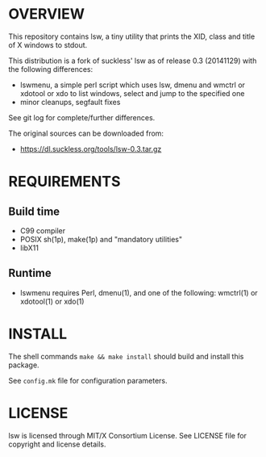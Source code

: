 OVERVIEW
========

This repository contains lsw, a tiny utility that prints the XID,
class and title of X windows to stdout.

This distribution is a fork of suckless' lsw as of release 0.3
(20141129) with the following differences:
  * lswmenu, a simple perl script which uses lsw, dmenu and wmctrl or
    xdotool or xdo to list windows, select and jump to the specified
    one
  * minor cleanups, segfault fixes

See git log for complete/further differences.

The original sources can be downloaded from:
  * https://dl.suckless.org/tools/lsw-0.3.tar.gz


REQUIREMENTS
============

Build time
----------
  * C99 compiler
  * POSIX sh(1p), make(1p) and "mandatory utilities"
  * libX11

Runtime
-------
  * lswmenu requires Perl, dmenu(1), and one of the following:
    wmctrl(1) or xdotool(1) or xdo(1)


INSTALL
=======

The shell commands `make && make install` should build and install
this package.

See `config.mk` file for configuration parameters.


LICENSE
=======

lsw is licensed through MIT/X Consortium License.
See LICENSE file for copyright and license details.
